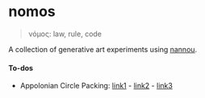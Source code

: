 # nomos

> νόμος: law, rule, code

A collection of generative art experiments using [nannou](https://nannou.cc/).

#### To-dos

- Appolonian Circle Packing: [link1](https://www.wikihow.com/Create-an-Apollonian-Gasket) - [link2](http://www.malinc.se/math/geometry/apolloniangasketen.php)  - [link3](https://www.youtube.com/watch?v=jIQgaPemtSg)
